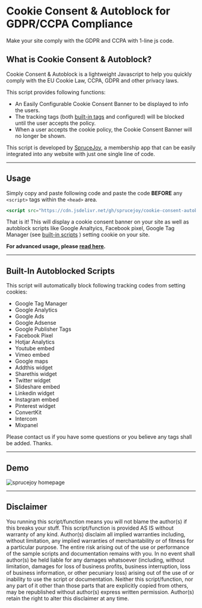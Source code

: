 # Cookie Consent & Autoblock for GDPR/CCPA Compliance

Make your site comply with the GDPR and CCPA with 1-line js code.

## What is Cookie Consent & Autoblock?

Cookie Consent & Autoblock is a lightweight Javascript to help you quickly comply with the EU Cookie Law, CCPA, GDPR and other privacy laws.

This script provides following functions:

- An Easily Configurable Cookie Consent Banner to be displayed to info the users.
- The tracking tags  (both [built-in tags](#built-in-autoblocked-scripts) and configured) will be blocked until the user accepts the policy.
- When a user accepts the cookie policy, the Cookie Consent Banner will no longer be shown.

This script is developed by [SpruceJoy](https://sprucejoy.com), a membership app that can be easily integrated into any website with just one single line of code.

---

## Usage

Simply copy and paste following code and paste the code **BEFORE** any ```<script>``` tags within the ```<head>``` area. 

```jsx
<script src="https://cdn.jsdelivr.net/gh/sprucejoy/cookie-consent-autoblock-gdpr/cookie-consent.js" crossorigin="anonymous"></script>
```

That is it!  This will display a cookie consent banner on your site as well as autoblock scripts like Google Analtyics, Facebook pixel, Google Tag Manager (see [built-in scripts](#built-in-autoblocked-scripts) ) setting cookie on your site.

**For advanced usage, please [read here](https://sprucejoy.com/resources/cookie-consent-gdpr#basic).**

---

## Built-In Autoblocked Scripts

This script will automatically block following tracking codes from setting cookies:

- Google Tag Manager
- Google Analytics
- Google Ads
- Google Adsense
- Google Publisher Tags
- Facebook Pixel
- Hotjar Analytics
- Youtube embed
- Vimeo embed
- Google maps
- Addthis widget
- Sharethis widget
- Twitter widget
- Slideshare embed
- Linkedin widget
- Instagram embed
- Pinterest widget
- ConvertKit
- Intercom
- Mixpanel

Please contact us if you have some questions or you believe any tags shall be added.  Thanks.

---

## Demo

<img src="https://lapro.sfo2.cdn.digitaloceanspaces.com/sprucejoy/resources/sprucejoy-home-cookie-bar.png" alt="sprucejoy homepage " loading="lazy">

---
## Disclaimer

You running this script/function means you will not blame the author(s) if this breaks your stuff. This script/function is provided AS IS without warranty of any kind. Author(s) disclaim all implied warranties including, without limitation, any implied warranties of merchantability or of fitness for a particular purpose. The entire risk arising out of the use or performance of the sample scripts and documentation remains with you. In no event shall author(s) be held liable for any damages whatsoever (including, without limitation, damages for loss of business profits, business interruption, loss of business information, or other pecuniary loss) arising out of the use of or inability to use the script or documentation. Neither this script/function, nor any part of it other than those parts that are explicitly copied from others, may be republished without author(s) express written permission. Author(s) retain the right to alter this disclaimer at any time. 

